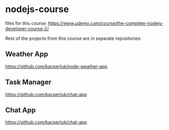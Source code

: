 # nodejs-course
files for this course:
https://www.udemy.com/course/the-complete-nodejs-developer-course-2/

Rest of the projects from this course are in separate repositories:
## Weather App
https://github.com/kacperluk/node-weather-app

## Task Manager
https://github.com/kacperluk/chat-app
## Chat App
https://github.com/kacperluk/chat-app
